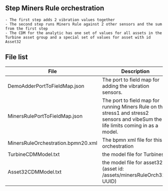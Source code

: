 ## Step Miners Rule orchestration

	- The first step adds 2 vibration values together
	- The second step runs Miners Rule against 2 other sensors and the sum from the first step
	- The CDM for the analytic has one set of values for all assets in the Turbine asset group and a special set of values for asset with id Asset32
	
## File list
| File | Description |
| ---- | ----------- |
|DemoAdderPortToFieldMap.json|The port to field map for adding the vibration sensors.|
|MinersRulePortToFieldMap.json|The port to field map for running Miners Rule on the stress1 and stress2 sensors and vibeSum the life limits coming in as a model. |
|MinersRuleOrchestration.bpmn20.xml|The bpmn xml file for this orchestration|
|TurbineCDMModel.txt|the model file for Turbines|
|Asset32CDMModel.txt|the model file for asset32 (asset id: /assets/minersRuleOrch32-UUID)
